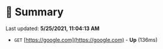 # 📖 Summary
Last updated: **5/25/2021, 11:04:13 AM**

- `GET` [https://google.com](https://google.com) - **Up** (136ms)
